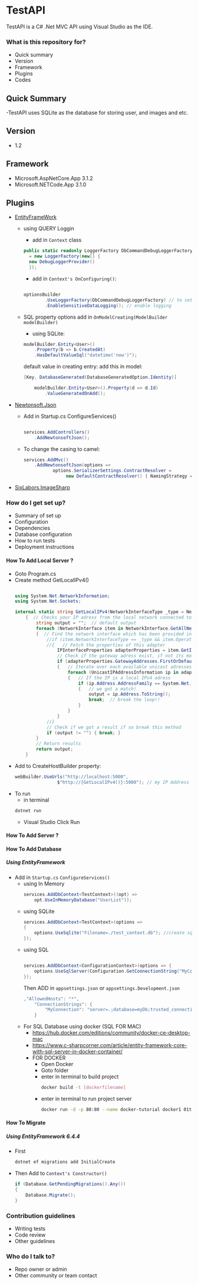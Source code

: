 # TestAPI 

TestAPI is a C# .Net MVC API using Visual Studio as the IDE.

### What is this repository for? ###

* Quick summary
* Version
* Framework
* Plugins
* Codes

## Quick Summary 
-TestAPI uses SQLite as the database for storing user, and images and etc.

## Version
- 1.2

## Framework
- Microsoft.AspNetCore.App 3.1.2
- Microsoft.NETCode.App 3.1.0

## Plugins
- [EntityFrameWork](https://docs.microsoft.com/en-us/ef/)
    - using QUERY Loggin
        - add in `Context` class    
        
        ``` csharp
        public static readonly LoggerFactory DbCommandDebugLoggerFactory
          = new LoggerFactory(new[] {
          new DebugLoggerProvider()
          });
        ```    

        - add in `Context's OnConfiguring()`:    
        
        
        ``` csharp
    
        optionsBuilder
                .UseLoggerFactory(DbCommandDebugLoggerFactory) // to set the logger for DB query
                .EnableSensitiveDataLogging(); // enable logging
    
        ```    
    - SQL property options add in `OnModelCreating(ModelBuilder modelBuilder)`
        - using SQLite:    
        
        ``` csharp
        modelBuilder.Entity<User>()
            .Property(b => b.CreatedAt)
            .HasDefaultValueSql("datetime('now')");
    
        ```  
        
        default value in creating entry:
        add this in model:    
        
        ``` csharp
        [Key, DatabaseGenerated(DatabaseGeneratedOption.Identity)]    
        ```     
        ``` csharp    
            modelBuilder.Entity<User>().Property(d => d.Id)
                .ValueGeneratedOnAdd();    
        ```    
            
        
- [Newtonsoft.Json](https://www.newtonsoft.com/json)
    - Add in Startup.cs ConfigureServices()     
        ``` csharp
    
        services.AddControllers()
            .AddNewtonsoftJson();
    
        ```
    - To change the casing to camel:    
        ``` csharp    
        services.AddMvc()
            .AddNewtonsoftJson(options =>
                   options.SerializerSettings.ContractResolver =
                        new DefaultContractResolver() { NamingStrategy = new SnakeCaseNamingStrategy() });    
        ```
- [SixLabors.ImageSharp](https://github.com/SixLabors/ImageSharp)

### How do I get set up? ###

* Summary of set up
* Configuration
* Dependencies
* Database configuration
* How to run tests
* Deployment instructions

#### How To Add Local Server ? ####
- Goto Program.cs
- Create method GetLocalIPv4()  
    ``` csharp
    
    using System.Net.NetworkInformation;
    using System.Net.Sockets;
    
    internal static string GetLocalIPv4(NetworkInterfaceType _type = NetworkInterfaceType.Ethernet)
        {  // Checks your IP adress from the local network connected to a gateway. This to avoid issues with double network cards
            string output = "";  // default output
            foreach (NetworkInterface item in NetworkInterface.GetAllNetworkInterfaces()) // Iterate over each network interface
            {  // Find the network interface which has been provided in the arguments, break the loop if found
                //if (item.NetworkInterfaceType == _type && item.OperationalStatus == OperationalStatus.Up)
                //{   // Fetch the properties of this adapter
                    IPInterfaceProperties adapterProperties = item.GetIPProperties();
                    // Check if the gateway adress exist, if not its most likley a virtual network or smth
                    if (adapterProperties.GatewayAddresses.FirstOrDefault() != null)
                    {   // Iterate over each available unicast adresses
                        foreach (UnicastIPAddressInformation ip in adapterProperties.UnicastAddresses)
                        {   // If the IP is a local IPv4 adress
                            if (ip.Address.AddressFamily == System.Net.Sockets.AddressFamily.InterNetwork)
                            {   // we got a match!
                                output = ip.Address.ToString();
                                break;  // break the loop!!
                            }
                        }
                    }
                //}
                // Check if we got a result if so break this method
                if (output != "") { break; }
            }
            // Return results
            return output;
        }
    
    ```
- Add to CreateHostBuilder property:    
    ```  csharp    
   webBuilder.UseUrls("http://localhost:5000",
                    $"http://{GetLocalIPv4()}:5000"); // my IP Address    
    ```
- To run
    - in terminal   
    ``` sh    
    dotnet run    
    ```
    - Visual Studio
        Click Run

#### How To Add Server ? ####

#### How To Add Database
##### Using EntityFramework
- Add in `Startup.cs` `ConfigureServices()`
    - using In Memory   
        ``` csharp    
        services.AddDbContext<TestContext>((opt) =>
            opt.UseInMemoryDatabase("UserList"));    
        ```
    - using SQLite  
        ``` csharp
        services.AddDbContext<TestContext>(options =>
        {
            options.UseSqlite("Filename=./test_context.db"); //create sqlite db in project
        });
        ```    
    - using SQL     
        ``` csharp
    
        services.AddDbContext<ConfigurationContext>(options => {
            options.UseSqlServer(Configuration.GetConnectionString("MyConnection"));
        });    
        ```    
        Then ADD in `appsettings.json` or `appsettings.Development.json`    
        ``` csharp    
        ,"AllowedHosts": "*",
            "ConnectionStrings": {
                "MyConnection": "server=.;database=myDb;trusted_connection=true;"
            }    
        ```
    - For SQL Database using docker (SQL FOR MAC)
        - https://hub.docker.com/editions/community/docker-ce-desktop-mac
        - https://www.c-sharpcorner.com/article/entity-framework-core-with-sql-server-in-docker-container/
        - FOR DOCKER 
            - Open Docker
            - Goto folder
            - enter in terminal to build project
                ``` sh
                docker build -t [dockerfilename]
                ```
            - enter in terminal to run project server
                ``` sh
                docker run -d -p 80:80 --name docker-tutorial docker1 01tutorial
                ```



#### How To Migrate
##### Using EntityFramework 6.4.4
- First     
    ``` sh
    dotnet ef migrations add InitialCreate
    ```
- Then Add to `Context's Constructor()`     
    ```  csharp    
   if (Database.GetPendingMigrations().Any())
    {
        Database.Migrate();
    }    
    ```
### Contribution guidelines ###

* Writing tests
* Code review
* Other guidelines

### Who do I talk to? ###

* Repo owner or admin
* Other community or team contact
